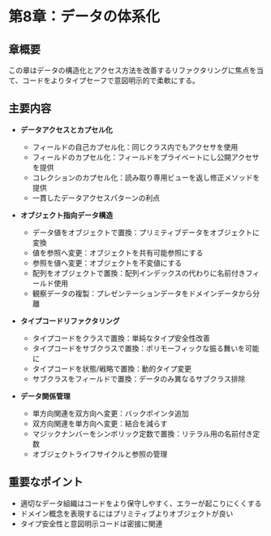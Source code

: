 # 第8章：データの体系化

## 章概要
この章はデータの構造化とアクセス方法を改善するリファクタリングに焦点を当て、コードをよりタイプセーフで意図明示的で柔軟にする。

## 主要内容
- **データアクセスとカプセル化**
  - フィールドの自己カプセル化：同じクラス内でもアクセサを使用
  - フィールドのカプセル化：フィールドをプライベートにし公開アクセサを提供
  - コレクションのカプセル化：読み取り専用ビューを返し修正メソッドを提供
  - 一貫したデータアクセスパターンの利点

- **オブジェクト指向データ構造**
  - データ値をオブジェクトで置換：プリミティブデータをオブジェクトに変換
  - 値を参照へ変更：オブジェクトを共有可能参照にする
  - 参照を値へ変更：オブジェクトを不変値にする
  - 配列をオブジェクトで置換：配列インデックスの代わりに名前付きフィールド使用
  - 観察データの複製：プレゼンテーションデータをドメインデータから分離

- **タイプコードリファクタリング**
  - タイプコードをクラスで置換：単純なタイプ安全性改善
  - タイプコードをサブクラスで置換：ポリモーフィックな振る舞いを可能に
  - タイプコードを状態/戦略で置換：動的タイプ変更
  - サブクラスをフィールドで置換：データのみ異なるサブクラス排除

- **データ関係管理**
  - 単方向関連を双方向へ変更：バックポインタ追加
  - 双方向関連を単方向へ変更：結合を減らす
  - マジックナンバーをシンボリック定数で置換：リテラル用の名前付き定数
  - オブジェクトライフサイクルと参照の管理

## 重要なポイント
- 適切なデータ組織はコードをより保守しやすく、エラーが起こりにくくする
- ドメイン概念を表現するにはプリミティブよりオブジェクトが良い
- タイプ安全性と意図明示コードは密接に関連